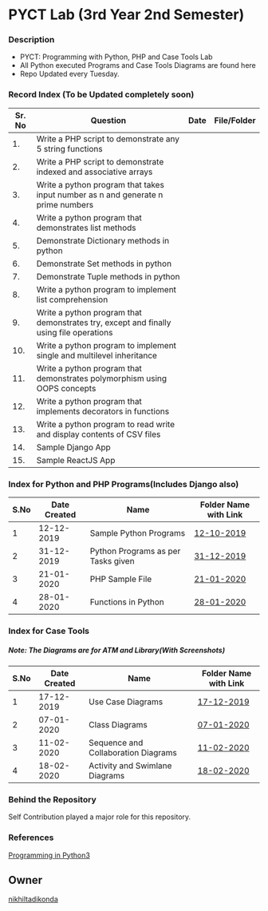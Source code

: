 # PYCT Lab (3rd Year 2nd Semester)

### Description
* PYCT: Programming with Python, PHP and Case Tools Lab
* All Python executed Programs and Case Tools Diagrams are found here
* Repo Updated every Tuesday.

### Record Index (To be Updated completely soon)

|Sr. No|Question|Date|File/Folder|
|------|--------|----|-----------|
|1. |Write a PHP script to demonstrate any 5 string functions|||
|2. |Write a PHP script to demonstrate indexed and associative arrays|||
|3. |Write a python program that takes input number as n and generate n prime numbers|||
|4. |Write a python program that demonstrates list methods|
|5. |Demonstrate Dictionary methods in python|
|6. |Demonstrate Set methods in python|
|7. |Demonstrate Tuple methods in python|
|8. |Write a python program to implement list comprehension|
|9. |Write a python program that demonstrates try, except and finally using file operations|
|10.|Write a python program to implement single and multilevel inheritance|
|11.|Write a python program that demonstrates polymorphism using OOPS concepts|
|12.|Write a python program that implements decorators in functions|
|13.|Write a python program to read write and display contents of CSV files|||
|14.|Sample Django App|||
|15.|Sample ReactJS App|||

### Index for Python and PHP Programs(Includes Django also)

|S.No|Date Created|Name|Folder Name with Link|
|---|---|---|---|
|1|12-12-2019|Sample Python Programs|[12-10-2019](https://github.com/nikhiltadikonda/RPCSLab/tree/master/Python%20Files/12-10-2019)|
|2|31-12-2019|Python Programs as per Tasks given|[31-12-2019](https://github.com/nikhiltadikonda/RPCSLab/tree/master/Python%20Files/31-12-2019)|
|3|21-01-2020|PHP Sample File|[21-01-2020](https://github.com/nikhiltadikonda/PYCSLab/tree/master/21-01-2020)|
|4|28-01-2020|Functions in Python|[28-01-2020](https://github.com/nikhiltadikonda/RPCSLab/tree/master/Python%20Files/28-01-2020)|

### Index for Case Tools

##### Note: The Diagrams are for ATM and Library(With Screenshots)

|S.No|Date Created|Name|Folder Name with Link|
|---|---|---|---|
|1|17-12-2019|Use Case Diagrams|[17-12-2019](https://github.com/nikhiltadikonda/PYCSLab/tree/master/17B81A05F2/Case%20Tools/17-12-2019)|
|2|07-01-2020|Class Diagrams|[07-01-2020](https://github.com/nikhiltadikonda/PYCSLab/tree/master/17B81A05F2/Case%20Tools/07-01-2020)|
|3|11-02-2020|Sequence and Collaboration Diagrams|[11-02-2020](https://github.com/nikhiltadikonda/PYCSLab/tree/master/17B81A05F2/Case%20Tools/11-02-2020)|
|4|18-02-2020|Activity and Swimlane Diagrams|[18-02-2020](https://github.com/nikhiltadikonda/PYCSLab/tree/master/17B81A05F2/Case%20Tools/18-02-2020)|

### Behind the Repository
Self Contribution played a major role for this repository.

### References
[Programming in Python3](https://github.com/nikhiltadikonda/PYCTLab/tree/master/References)

## Owner
[nikhiltadikonda](https://github.com/nikhiltadikonda)
